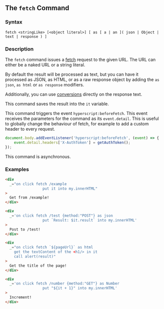 
## The `fetch` Command

### Syntax

```ebnf
fetch <stringLike> [<object literal>] [ as [ a | an ]( json | Object | text | response ) ]
```

### Description

The `fetch` command issues a [fetch](https://developer.mozilla.org/en-US/docs/Web/API/Fetch_API/Using_Fetch) request to the
given URL. The URL can either be a naked URL or a string literal.

By default the result will be processed as text, but you can have it processed
as JSON, as HTML, or as a raw response object by adding the `as json`, `as html`
or `as response` modifiers.

Additionally, you can use [conversions](/expressions/as) directly on the
response text.

This command saves the result into the `it` variable.

This command triggers the event `hyperscript:beforeFetch`. This event receives the parameters for the command as its `event.detail`. This is useful to globally change the behaviour of fetch, for example to add a custom header to every request.

```javascript
document.body.addEventListener('hyperscript:beforeFetch', (event) => {
    event.detail.headers['X-AuthToken'] = getAuthToken();
});
```

This command is asynchronous.

### Examples

```html
<div
  _="on click fetch /example
                 put it into my.innerHTML"
>
  Get from /example!
</div>

<div
  _='on click fetch /test {method:"POST"} as json
                 put `Result: $it.result` into my.innerHTML'
>
  Post to /test!
</div>

<div
  _="on click fetch `${pageUrl}` as html
    get the textContent of the <h1/> in it
    call alert(result)"
>
  Get the title of the page!
</div>

<div
  _='on click fetch /number {method:"GET"} as Number
                 put "${it + 1}" into my.innerHTML'
>
  Increment!
</div>
```
